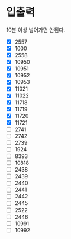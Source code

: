 # 입출력

10분 이상 넘어가면 안된다.

- [x] 2557
- [x] 1000
- [x] 2558
- [x] 10950
- [x] 10951
- [x] 10952
- [x] 10953
- [x] 11021
- [x] 11022
- [x] 11718
- [x] 11719
- [x] 11720
- [x] 11721
- [ ] 2741
- [ ] 2742
- [ ] 2739
- [ ] 1924
- [ ] 8393
- [ ] 10818
- [ ] 2438
- [ ] 2439
- [ ] 2440
- [ ] 2441
- [ ] 2442
- [ ] 2445
- [ ] 2522
- [ ] 2446
- [ ] 10991
- [ ] 10992

